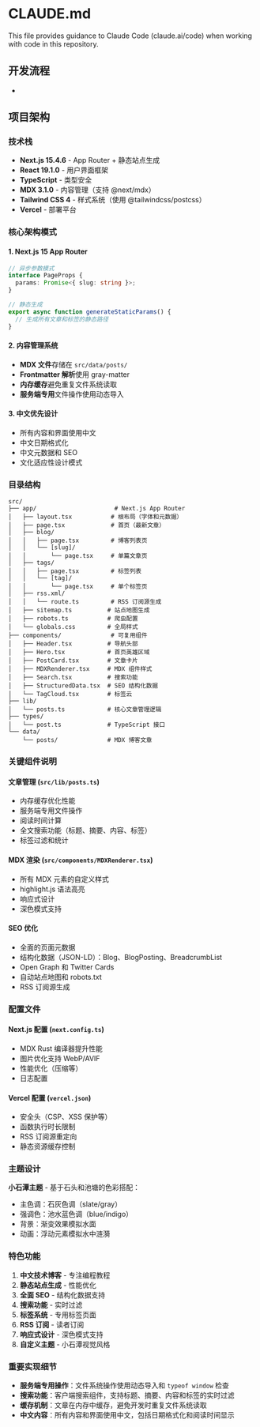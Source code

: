 # CLAUDE.md

This file provides guidance to Claude Code (claude.ai/code) when working with code in this repository.

## 开发流程
- 

## 项目架构

### 技术栈
- **Next.js 15.4.6** - App Router + 静态站点生成
- **React 19.1.0** - 用户界面框架
- **TypeScript** - 类型安全
- **MDX 3.1.0** - 内容管理（支持 @next/mdx）
- **Tailwind CSS 4** - 样式系统（使用 @tailwindcss/postcss）
- **Vercel** - 部署平台

### 核心架构模式

#### 1. Next.js 15 App Router
```typescript
// 异步参数模式
interface PageProps {
  params: Promise<{ slug: string }>;
}

// 静态生成
export async function generateStaticParams() {
  // 生成所有文章和标签的静态路径
}
```

#### 2. 内容管理系统
- **MDX 文件**存储在 `src/data/posts/`
- **Frontmatter 解析**使用 gray-matter
- **内存缓存**避免重复文件系统读取
- **服务端专用**文件操作使用动态导入

#### 3. 中文优先设计
- 所有内容和界面使用中文
- 中文日期格式化
- 中文元数据和 SEO
- 文化适应性设计模式

### 目录结构
```
src/
├── app/                      # Next.js App Router
│   ├── layout.tsx           # 根布局（字体和元数据）
│   ├── page.tsx             # 首页（最新文章）
│   ├── blog/
│   │   ├── page.tsx         # 博客列表页
│   │   └── [slug]/
│   │       └── page.tsx     # 单篇文章页
│   ├── tags/
│   │   ├── page.tsx         # 标签列表
│   │   └── [tag]/
│   │       └── page.tsx     # 单个标签页
│   ├── rss.xml/
│   │   └── route.ts         # RSS 订阅源生成
│   ├── sitemap.ts          # 站点地图生成
│   ├── robots.ts           # 爬虫配置
│   └── globals.css         # 全局样式
├── components/              # 可复用组件
│   ├── Header.tsx          # 导航头部
│   ├── Hero.tsx            # 首页英雄区域
│   ├── PostCard.tsx        # 文章卡片
│   ├── MDXRenderer.tsx     # MDX 组件样式
│   ├── Search.tsx          # 搜索功能
│   ├── StructuredData.tsx  # SEO 结构化数据
│   └── TagCloud.tsx        # 标签云
├── lib/
│   └── posts.ts            # 核心文章管理逻辑
├── types/
│   └── post.ts             # TypeScript 接口
└── data/
    └── posts/              # MDX 博客文章
```

### 关键组件说明

#### 文章管理 (`src/lib/posts.ts`)
- 内存缓存优化性能
- 服务端专用文件操作
- 阅读时间计算
- 全文搜索功能（标题、摘要、内容、标签）
- 标签过滤和统计

#### MDX 渲染 (`src/components/MDXRenderer.tsx`)
- 所有 MDX 元素的自定义样式
- highlight.js 语法高亮
- 响应式设计
- 深色模式支持

#### SEO 优化
- 全面的页面元数据
- 结构化数据（JSON-LD）：Blog、BlogPosting、BreadcrumbList
- Open Graph 和 Twitter Cards
- 自动站点地图和 robots.txt
- RSS 订阅源生成

### 配置文件

#### Next.js 配置 (`next.config.ts`)
- MDX Rust 编译器提升性能
- 图片优化支持 WebP/AVIF
- 性能优化（压缩等）
- 日志配置

#### Vercel 配置 (`vercel.json`)
- 安全头（CSP、XSS 保护等）
- 函数执行时长限制
- RSS 订阅源重定向
- 静态资源缓存控制

### 主题设计
**小石潭主题** - 基于石头和池塘的色彩搭配：
- 主色调：石灰色调（slate/gray）
- 强调色：池水蓝色调（blue/indigo）
- 背景：渐变效果模拟水面
- 动画：浮动元素模拟水中涟漪

### 特色功能
1. **中文技术博客** - 专注编程教程
2. **静态站点生成** - 性能优化
3. **全面 SEO** - 结构化数据支持
4. **搜索功能** - 实时过滤
5. **标签系统** - 专用标签页面
6. **RSS 订阅** - 读者订阅
7. **响应式设计** - 深色模式支持
8. **自定义主题** - 小石潭视觉风格

### 重要实现细节
- **服务端专用操作**：文件系统操作使用动态导入和 `typeof window` 检查
- **搜索功能**：客户端搜索组件，支持标题、摘要、内容和标签的实时过滤
- **缓存机制**：文章在内存中缓存，避免开发时重复文件系统读取
- **中文内容**：所有内容和界面使用中文，包括日期格式化和阅读时间显示